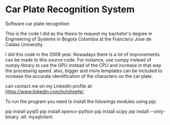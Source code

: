 # Car Plate Recognition System
Software car plate recognition

This is the code I did as the thesis to request my bachelor's degree in Engineering of Systems in Bogota Colombia at the Francisco Jose de Caldas University.

I did this code in the 2009 year. Nowadays there is a lot of improvements can be made to this source code. For instance, use cumpy instead of numpy library to use the GPU instead of the CPU and increase in that way the processing speed. also, bigger and more templates can be included to increase the accurate identification of the characters on the car plate.

can contact me on my LinkedIn profile at:
https://www.linkedin.com/in/johnefe/

To run the program you need to install the folowings modules using pip:

pip install pyqt5
pip install opencv-python
pip install scipy
pip install --only-binary :all: mysqlclient